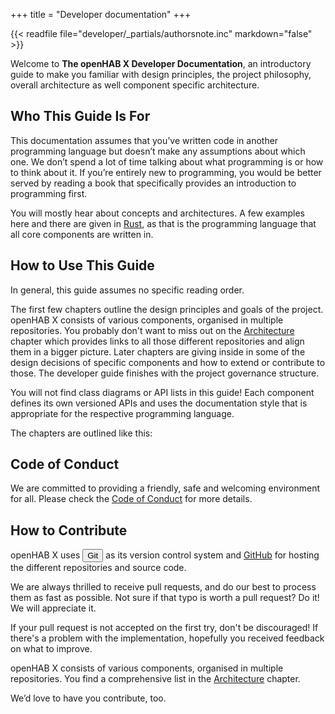 +++
title = "Developer documentation"
+++

{{< readfile file="developer/_partials/authorsnote.inc" markdown="false" >}}

<p class="p-4">
Welcome to <b>The openHAB X Developer Documentation</b>, an introductory guide to make you familiar with design principles, the project philosophy, overall architecture as well component specific architecture.
</p>

## Who This Guide Is For
This documentation assumes that you’ve written code in another programming language but doesn’t make any assumptions about which one.
We don’t spend a lot of time talking about what programming is or how to think about it. If you’re entirely new to programming, you would be better served by reading a book that specifically provides an introduction to programming first.

You will mostly hear about concepts and architectures. A few examples here and there are given in [Rust](https://doc.rust-lang.org/book), as that is the programming language that all core components are written in.

## How to Use This Guide

In general, this guide assumes no specific reading order.

The first few chapters outline the design principles and goals of the project. openHAB X consists of various components, organised in multiple repositories. You probably don't want to miss out on the [Architecture](/developer/architecture) chapter which provides links to all those different repositories and align them in a bigger picture. Later chapters are giving inside in some of the design decisions of specific components and how to extend or contribute to those. The developer guide finishes with the project governance structure.

You will not find class diagrams or API lists in this guide! Each component defines its own versioned APIs and uses the documentation style that is appropriate for the respective programming language.

The chapters are outlined like this:

<split>

## Code of Conduct

We are committed to providing a friendly, safe and welcoming environment for all. Please check the [Code of Conduct](/conduct) for more details.

## How to Contribute

openHAB X uses <button class="btn-link contexthelp" id="aboutgit" title="Context help">Git</button> as its version control system and [GitHub](https://www.github.com/openhab-nodes) for hosting the different repositories and source code.

<template data-popover="aboutgit">
<p style="max-width: 500px">
You will get in contact with <i><a href="https://git-scm.com/" target="_blank">Git</a></i> in many places and it makes sense to get yourself familiar with its basic commands and concepts. There are many pages to learn about Git. Try <a href="http://rogerdudler.github.io/git-guide" target="_blank">Git - The Simple Guide</a> as a start. In Git it is common to send *Pull Requests* from your own source code clone back to the official repository.
</p>
</template>
<ui-tooltip target="aboutgit"></ui-tooltip>

We are always thrilled to receive pull requests, and do our best to process them as fast as possible. Not sure if that typo is worth a pull request? Do it! We will appreciate it.

If your pull request is not accepted on the first try, don't be discouraged! If there's a problem with the implementation, hopefully you received feedback on what to improve.

openHAB X consists of various components, organised in multiple repositories. You find a comprehensive list in the [Architecture](/developer/architecture) chapter.

We’d love to have you contribute, too.
